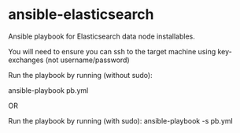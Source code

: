 # ansible-elasticsearch

Ansible playbook for Elasticsearch data node installables.

You will need to ensure you can ssh to the target machine using key-exchanges (not username/password)

Run the playbook by running (without sudo):

ansible-playbook pb.yml

OR

Run the playbook by running (with sudo): 
ansible-playbook -s pb.yml

